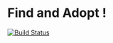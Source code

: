 # Find and Adopt !

[![Build Status](https://travis-ci.org/adalbertorsilva/find_and_adopt.svg?branch=master)](https://travis-ci.org/adalbertorsilva/find_and_adopt)